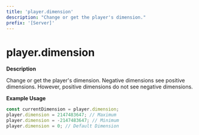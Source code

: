```yaml
---
title: 'player.dimension'
description: "Change or get the player's dimension."
prefix: '[Server]'
---
```


# player.dimension

**Description**

Change or get the player's dimension.
Negative dimensions see positive dimensions. However, positive dimensions do not see negative dimensions.

**Example Usage**

```js
const currentDimension = player.dimension;
player.dimension = 2147483647; // Maximum
player.dimension = -2147483647; // Minimum
player.dimension = 0; // Default Dimension
```
